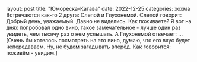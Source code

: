layout: post
title: "Юмореска-Катава"
date: 2022-12-25
categories: хохма
Встречаются как-то 2 друга: Слепой и Глухонемой. 
Слепой говорит: Добрый день, уважаемый. Давно не виделись. Как поживаете? Я вот на днях попробовал одно вино, такое замечательное - лучше один раз увидеть, чем тысячу раз о нем услышать.
А Глухонемой отвечает: ... [Очень бы хотелось посмотреть на это вино, думаю, что его вкус будет непередаваем. Ну, не будем загадывать вперёд. Как говорится: поживём - увидим.]